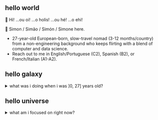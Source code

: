 ## hello world

👋 Hi! ...ou oi! ...o holis! ...ou hé! ...o ehi!

🤝 Simon / Simão / Simón / Simone here.

- 27-year-old European-born, slow-travel nomad (3-12 months/country) from a non-engineering background who keeps flirting with a blend of computer and data science.
- Reach out to me in English/Portuguese (C2), Spanish (B2), or French/Italian (A1-A2).

## hello galaxy

<details>
   <summary>what was i doing when i was ]0, 27] years old? </summary>

## 0-8 years old 

i don't know much but i know:

- i knew almost all if not all car and bike brands at 2-3 yrs old
- had an independent personality, begging my mum to wander the streets on my own around age 4-5
- used to sell my picturesque (dragons, fire, mythical creatures, etc) paintings at 5-6 years old to my friends' parents
- at 8 when i noticed a larger group of neighbors would buy their groceries at a given time and day of the week, i would press the emergency button in the building's elevator when i saw the first batch returning, so i could charge to help them carry their groceries for a fee

## 9-14 years old

i just wanted to spend my time trying to improve myself doing multiple activities and trying out different ways to make money.

i was in a tricky spot as my grandparents were funding premium education (often top school in the country) for my brother and I, but our single mother didn't have a penny so to speak.

i remember i liked collecting zippo lighters and i needed at least 20€/week just for that.

so that meant my brother and I always felt a bit misplaced there as we'd go to the best school during the day and go to a "bad" neighborhood at night.

so when i wasn't getting in trouble doing stupid stuff with the neighborhood kids or trying to make some money any way i could, i used to play competitive chess, learn advanced maths, and just do lots of logic problems. and of course studying music (piano + music theory) as i was enrolled in a bi-educational system combining music and common core.

ended up winning the state's blitz chess championship under 14 and once travelled to madrid to apply for a mensa membership since the problems i liked to do were harder than typical IQ tests.

## 15-18 years old

changed schools, started an e-commerce clothing reselling business. made some money from that and general reselling and that was the first business i had (vs systematic gigs/questionable one-timers lol).

first decided i was going to do the science coursework in highschool until i was going to be forced to study biology for 2 years - bye bye science course, changed to economics.

finished high school maths with perfect 20/20 grade (weighted average of 3-year course average grade + national exam grade) and it was the only high school subject i knew i liked.

thought about studying mathematics, but i wasn't so keen on going to college so i wanted something that would open some doors in the future and not demand too much of my time.

so because i had a perfect maths score and my high school average was good, i was accepted into the country's most prestigious finance university in the country, which definitely influenced my decision to enroll, as i saw it as an opportunity of dificult access.

in retrospect, without a doubt, i should've decided on computer science/software engineering or maths for my bachelors degree.

## 19-24 years old

the subjects i would naturally enjoy studying were calculus I, II, and linear algebra. also had appreciation for data analysis and probability, statistics for economics, and finance.

while studying linear algebra during my first year i became so absorbed in understanding the deeper meaning of matrices and eigenvalues in advanced linear algebra that i ended up getting to an optimized output vs Gram-Schmidt orthogonalization, a concept we were studing at a superficial level.

after that the adjunct maths professor spent 3 months proving my conclusions as i couldn't do it on my own and offered me a chance to write a paper with him. however, he only got back to me about a year and change later when my focus was already way outside maths. years later though i tried reaching out to him to do it but this time he was the one who was unavailable, but at least i got an excellent reference letter from it which mentions this event.

mid-degree i knew i didn't want to get the usual office job for which the only palpable skill is ending up becoming a pro at excelsheets and office chit chat, therefore i decided to start learning about digital marketing and e-commerce.

so eventually enrolled in a 1-year academy and got a technical professional certificate in digital marketing and e-commerce management.

at this time i was also getting more and more involved in understanding the crypto world, from a technical understanding to general dynamics and how to potentially profit from that inefficient and new industry - this would then gradually pay a lot as i became a bit more comfortable in numerous topics ranging from applied game theory in trading, market microstructure, financial design, systematic futures trading, 2nd and 3rd order derivative events, basic data science, etc.

right after the academy, still in college, got my first more "serious" job after some digital marketing freelancing work which included a part-time digital marketing bootcamp teacher position. so for that first job it was a remote digital marketing manager position in a singaporean VC-funded crypto company tackling web3 data infrastructure.

at this point i realise there is no point in staying in my home country as i was getting paid remotely in crypto, therefore i hire an international tax law consulting firm and decided on an international structure that allowed me the most freedom, and treated me the best as a foreigner.

here my nomad journey began and location independence to me became a relevant topic as with the years going by and my grandmother (who i consider a mother) becoming older, i want to be able to stay with her if need be and not let that be a restricting factor in regards to my career growth and general life objectives and priorities.

at this point i was also trying to get familiar with HTML, programmatic SEO, and other software development topics.

## 25-27 years old (now)

at my then first job i kept on accepting more freelancing work to maximise income, which led me to accept a 2nd job.

i overestimated my capabilities with everything i needed to do, not only related but unrelated to the job, and was released from my 1st job. however, got another right after doing something i liked a lot which was conversion rate optimization. in simple terms, my job was to identify the desired customer actions, analyse data to break down journey components setp-by-setp, test improvements for each, and then re-evaluate the data to verify enhancements.

also landed a fractional CMO position in another VC-funded startup not much later.

this led me to try and learn how to automate certain everyday tasks with python, which was a pivotal moment i will touch on later.

during my travels i ended up meeting many location independent entrepreneurs or simply remote workers, and became very interested in the startup world. found numerous interesting blogs from widely acknowledged venture capitalists and with my crypto and income profits joined a VC syndicate, created an overseas LLC for my investments, ending up becoming a small-time VC investor. at this point i believed i could also potentially guide a company i was investing in on their digital marketing efforts.

i then enrolled in an online program from a a16z-funded VC incubator, but of course lacked the technical software engineering skills to design and implement software from scratch, and as an exceptional late entry, i didn't find a co-founder.

this meant i had to pay for 2 developers to get any returns from the inbubator, and i wanted to dedicate myself to it full time so i resigned my most stable job and only did gigs here and there just to have some "financial discipline", so to speak.

things were great at first. i was minimally known in a twitter subset of the industry the start-up was tackling, got validation in form of payment, service delivery was outsourced, amazing right?

well things took a bad turn. by the 2nd month both my remote developers were gone, i was -10k€ down overall because i hired top developers, and apparently the design wasn't even that great because a 3rd developer looked at it and thought he'd have to build it from scratch.

so here my startup ended, although it was a blue ocean in a very profitable service industry. and i'm one of the main target customers of the hypothetical start-up - someone who is location independent. so as you can see a year later and that idea is still stored somewhere in the back of my mind.

but the material i got from the incubator was extremely practical and spot-on for more beginner founders, so definitely something i will go back to in times of need.

in Q1 2024 my overall returns in crypto and VC at this point were comfortably profitable. my international law structure becomes more complete, looking for countries that fit with it and i began getting interested in international real estate investing - i feel financially safe and locked in some profits.

career-wise, i end up deciding i already possess enough knowledge in the digital marketing space for any regular business and for any potential future personal ventures, that it would be a great complement if i could feel comfortable with practical computer science/software design/programming knowledge. why?

- i may want to build software for my own needs
- i may want to be able to accurately tell the quality of a software engineer or niche developer
- i may need to spin up quick software prototypes and change them on the go depending on customer feedback
- i may want to be able to engage in higher level discussions with an engineering team and make my needs known
- i may want to try and contribute to a revolutionary movement by building connecting infrastructure and get involved in it that way

so that's where i'm at right now, working to become a truly rounded digital professional that has the capacity to successfully build and distribute, if need be.

i understand i probably won't be at the top 10% skillset in almost all areas i will dedicate myself to because in software engineering there's always a group of people that have been programming for 15+ years, or a group of people typically in big tech companies that have been programming since they're 7, or a group of people that choose 1 frontend framework then learned the whole environment around that and that's their everyday job anyways.

however, i know for a fact i'm improving myself and my skills. i'm gathering tools to increase my range of opportunity and the effects are clear - i feel more powerful everyday with the knowledge i implement. i can now build personal tools i couldn't in the past even with the help of top-tier AI coding agents. i can now try and explore data-driven edges in the cryptocurrency markets and building almost fully automated (harder to fully automate and not have any significant discretionary input for desired output prediction. typical arbitrage strats revolve around high frequency trading, which is not my focus) profitable trading strategies.

later this year will decide whether to join the 42 school network, offering a solid (no bootcamp) alternative to a bachelors in software engineering with the benefits that it's peer-to-peer-figure-it-out-by-reading-the-freaking-documentation style and i can change campuses. right now i still have a few reservations about certain details, but seems like a viable option since it's primarily self-directed (excl. structure and evaluation) i could continue the studies independently if necessary.

</details>

## hello universe

<details>
  <summary>what am i focused on right now? </summary>

## Business
## Engineering (Software/Financial)
- algorithmic trading applied in the cryptocurrency industry [personal need]
- data structures and algorithms [general software engineering understanding]
- artificial intelligence and automation [personal need]
## Data Science
- data analysis, ML, and DL applied in the cryptocurrency industry [personal investment portfolio]
## Nation States
- keep abreast of new pod eps to contribute to by building something useful [personal project]
- go to the usual events, maybe even set some events on the usual group platforms, talk to some founders and see what valuable inputs can be extracted [personal project + network gain]
## Geographical Arbitrage
- finish the US CC setup [personal need]
- more xapo alternatives [personal need]

</details>

<!---
simonsedge/simonsedge is a ✨ special ✨ repository because its `README.md` (this file) appears on your GitHub profile.
You can click the Preview link to take a look at your changes.
--->
